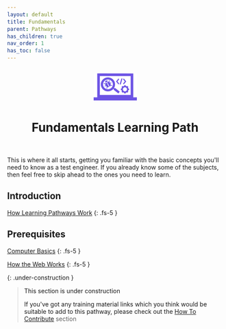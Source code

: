 ```yaml
---
layout: default
title: Fundamentals
parent: Pathways
has_children: true
nav_order: 1
has_toc: false
---
```


<p align="center" style="font-size:200%"><img src="/docs/assets/images/IconPathFundamentals.png" alt="Fundamentals learning path icon"></p>
<h1 align="center">Fundamentals Learning Path</h1>
<br>

This is where it all starts, getting you familiar with the basic concepts you'll need to know as a test engineer.
If you already know some of the subjects, then feel free to skip ahead to the ones you need to learn.

## Introduction

<i class="fa-solid fa-book-open-reader"></i>  <a href="./how-learning-pathways-work.html">How Learning Pathways Work<a/>
{: .fs-5 }

## Prerequisites

<i class="fa-solid fa-book-open-reader"></i>  <a href="./computer_basics.html">Computer Basics<a/>
{: .fs-5 }

<i class="fa-solid fa-book-open-reader"></i>  <a href="./how-the-web-works.html">How the Web Works<a/>
{: .fs-5 }


{: .under-construction }
> This section is under construction
> 
> If you've got any training material links which you think would be suitable to add to this pathway, please check out the [How To Contribute](../../how-to-contribute.html) section

